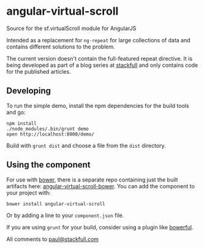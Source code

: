 angular-virtual-scroll
======================

Source for the sf.virtualScroll module for AngularJS

Intended as a replacement for `ng-repeat` for large collections of data and contains different solutions to the problem.

The current version doesn't contain the full-featured repeat directive. It is being developed as part of a blog series at [stackfull](http://blog.stackfull.com/) and only contains code for the published articles.

Developing
----------

To run the simple demo, install the npm dependencies for the build tools and go:

    npm install
    ./node_modules/.bin/grunt demo
    open http://localhost:8000/demo/

Build with `grunt dist` and choose a file from the `dist` directory.

Using the component
-------------------

For use with [bower](http://twitter.github.com/bower/), there is a separate repo containing just the built artifacts here: [angular-virtual-scroll-bower](https://github.com/stackfull/angular-virtual-scroll-bower). You can add the component to your project with:

    bower install angular-virtual-scroll

Or by adding a line to your `component.json` file.

If you are using `grunt` for your build, consider using a plugin like [bowerful](https://npmjs.org/package/grunt-bowerful).

All comments to <paul@stackfull.com>


